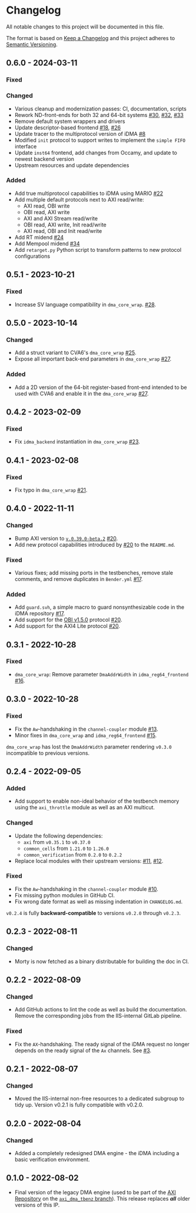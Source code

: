 # Changelog
All notable changes to this project will be documented in this file.

The format is based on [Keep a Changelog](http://keepachangelog.com/en/1.0.0/)
and this project adheres to [Semantic Versioning](http://semver.org/spec/v2.0.0.html).

## 0.6.0 - 2024-03-11

### Fixed

### Changed
- Various cleanup and modernization passes: CI, documentation, scripts
- Rework ND-front-ends for both 32 and 64-bit systems [#30](https://github.com/pulp-platform/iDMA/pull/30),
  [#32](https://github.com/pulp-platform/iDMA/pull/32), [#33](https://github.com/pulp-platform/iDMA/pull/33)
- Remove default system wrappers and drivers
- Update descriptor-based frontend [#18](https://github.com/pulp-platform/iDMA/pull/18),
  [#26](https://github.com/pulp-platform/iDMA/pull/26)
- Update tracer to the multiprotocol version of iDMA [#8](https://github.com/pulp-platform/iDMA/pull/8)
- Modified `init` protocol to support writes to implement the `simple FIFO` interface
- Update `inst64` frontend, add changes from Occamy, and update to newest backend version
- Upstream resources and update dependencies

### Added
- Add true multiprotocol capabilities to iDMA using MARIO [#22](https://github.com/pulp-platform/iDMA/pull/22)
- Add multiple default protocols next to AXI read/write:
  - AXI read, OBI write
  - OBI read, AXI write
  - AXI and AXI Stream read/write
  - OBI read, AXI write, Init read/write
  - AXI read, OBI and Init read/write
- Add RT midend [#24](https://github.com/pulp-platform/iDMA/pull/24)
- Add Mempool midend [#34](https://github.com/pulp-platform/iDMA/pull/34)
- Add `retarget.py` Python script to transform patterns to new protocol configurations

## 0.5.1 - 2023-10-21

### Fixed
- Increase SV language compatibility in `dma_core_wrap`. [#28](https://github.com/pulp-platform/iDMA/pull/28).

## 0.5.0 - 2023-10-14

### Changed
- Add a struct variant to CVA6's `dma_core_wrap` [#25](https://github.com/pulp-platform/iDMA/pull/25).
- Expose all important back-end parameters in `dma_core_wrap` [#27](https://github.com/pulp-platform/iDMA/pull/27).

### Added
- Add a 2D version of the 64-bit register-based front-end intended to be used with CVA6 and enable
  it in the `dma_core_wrap` [#27](https://github.com/pulp-platform/iDMA/pull/27).


## 0.4.2 - 2023-02-09

### Fixed
- Fix `idma_backend` instantiation in `dma_core_wrap` [#23](https://github.com/pulp-platform/iDMA/pull/23).

## 0.4.1 - 2023-02-08

### Fixed
- Fix typo in `dma_core_wrap` [#21](https://github.com/pulp-platform/iDMA/pull/21).

## 0.4.0 - 2022-11-11

### Changed
- Bump AXI version to [`v.0.39.0-beta.2`](https://github.com/pulp-platform/axi/releases/tag/v0.39.0-beta.2)
  [#20](https://github.com/pulp-platform/iDMA/pull/20).
- Add new protocol capabilities introduced by [#20](https://github.com/pulp-platform/iDMA/pull/20) to the `README.md`.

### Fixed
- Various fixes; add missing ports in the testbenches, remove stale comments, and remove duplicates
  in `Bender.yml` [#17](https://github.com/pulp-platform/iDMA/pull/17).

### Added
- Add `guard.svh`, a simple macro to guard nonsynthesizable code in the iDMA
  repository [#17](https://github.com/pulp-platform/iDMA/pull/17).
- Add support for the [OBI v1.5.0](https://github.com/openhwgroup/programs/blob/master/TGs/cores-task-group/obi/OBI-v1.5.0.pdf)
  protocol [#20](https://github.com/pulp-platform/iDMA/pull/20).
- Add support for the AXI4 Lite protocol [#20](https://github.com/pulp-platform/iDMA/pull/20).

## 0.3.1 - 2022-10-28

### Fixed
- `dma_core_wrap`: Remove parameter `DmaAddrWidth` in `idma_reg64_frontend` [#16](https://github.com/pulp-platform/iDMA/pull/16).

## 0.3.0 - 2022-10-28

### Fixed
- Fix the `Aw`-handshaking in the `channel-coupler` module [#13](https://github.com/pulp-platform/iDMA/pull/13).
- Minor fixes in `dma_core_wrap` and `idma_reg64_frontend` [#15](https://github.com/pulp-platform/iDMA/pull/15).

`dma_core_wrap` has lost the `DmaAddrWidth` parameter rendering `v0.3.0` incompatible to previous
versions.

## 0.2.4 - 2022-09-05

### Added
- Add support to enable non-ideal behavior of the testbench memory using  the `axi_throttle` module
  as well as an AXI multicut.

### Changed
- Update the following dependencies:
  - `axi` from `v0.35.1` to `v0.37.0`
  - `common_cells` from `1.21.0` to `1.26.0`
  - `common_verification` from `0.2.0` to `0.2.2`
- Replace local modules with their upstream versions: [#11](https://github.com/pulp-platform/iDMA/pull/11), [#12](https://github.com/pulp-platform/iDMA/pull/12).

### Fixed
- Fix the `Aw`-handshaking in the `channel-coupler` module [#10](https://github.com/pulp-platform/iDMA/pull/10).
- Fix missing python modules in GitHub CI.
- Fix wrong date format as well as missing indentation in `CHANGELOG.md`.

`v0.2.4` is fully **backward-compatible** to versions `v0.2.0` through `v0.2.3`.

## 0.2.3 - 2022-08-11

### Changed
- Morty is now fetched as a binary distributable for building the doc in CI.

## 0.2.2 - 2022-08-09

### Changed
- Add GitHub actions to lint the code as well as build the documentation. Remove the corresponding
  jobs from the IIS-internal GitLab pipeline.

### Fixed
- Fix the `AX`-handshaking. The ready signal of the iDMA request no longer depends on the ready
  signal of the `Ax` channels. See [#3](https://github.com/pulp-platform/iDMA/pull/3).

## 0.2.1 - 2022-08-07

### Changed
- Moved the IIS-internal non-free resources to a dedicated subgroup to tidy up. Version v0.2.1 is
fully compatible with v0.2.0.

## 0.2.0 - 2022-08-04

### Changed
- Added a completely redesigned DMA engine - the iDMA including a basic verification environment.

## 0.1.0 - 2022-08-02

- Final version of the legacy DMA engine (used to be part of the [AXI Repository](https://github.com/pulp-platform/axi)
on the [`axi_dma_tbenz` branch](https://github.com/pulp-platform/axi/tree/axi_dma_tbenz)).
This release replaces ***all*** older versions of this IP.
